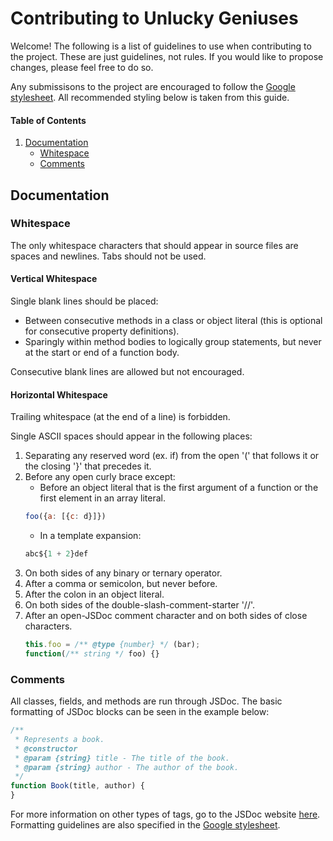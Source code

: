 # Contributing to Unlucky Geniuses

Welcome! The following is a list of guidelines to use when contributing to the project. These are just guidelines, not rules. If you would like to propose changes, please feel free to do so.

Any submissisons to the project are encouraged to follow the [Google stylesheet](https://google.github.io/styleguide/jsguide.html). All recommended styling below is taken from this guide.

#### Table of Contents
1. [Documentation](#documentation)
    * [Whitespace](#whitespace)
    * [Comments](#comments)

## Documentation

### Whitespace
The only whitespace characters that should appear in source files are spaces and newlines. Tabs should not be used.

#### Vertical Whitespace
Single blank lines should be placed:
- Between consecutive methods in a class or object literal (this is optional for consecutive property definitions).
- Sparingly within method bodies to logically group statements, but never at the start or end of a function body.

Consecutive blank lines are allowed but not encouraged.

#### Horizontal Whitespace
Trailing whitespace (at the end of a line) is forbidden.

Single ASCII spaces should appear in the following places: 

1. Separating any reserved word (ex. if) from the open '(' that follows it or the closing '}' that precedes it.    
2. Before any open curly brace except:
    * Before an object literal that is the first argument of a function or the first element in an array literal.
    ```javascript
    foo({a: [{c: d}]})
    ```        
    * In a template expansion: 
    ```javascript
    abc${1 + 2}def
    ```       
3. On both sides of any binary or ternary operator.     
4. After a comma or semicolon, but never before.    
5. After the colon in an object literal.    
6. On both sides of the double-slash-comment-starter '//'.
7. After an open-JSDoc comment character and on both sides of close characters.
   ```javascript
   this.foo = /** @type {number} */ (bar);
   function(/** string */ foo) {}
   ```


### Comments
All classes, fields, and methods are run through JSDoc. The basic formatting of JSDoc blocks can be seen in the example below:
```javascript
/**
 * Represents a book.
 * @constructor
 * @param {string} title - The title of the book.
 * @param {string} author - The author of the book.
 */
function Book(title, author) {
}
```
For more information on other types of tags, go to the JSDoc website [here](http://usejsdoc.org/). Formatting guidelines are also specified in the [Google stylesheet](https://google.github.io/styleguide/jsguide.html#jsdoc).
